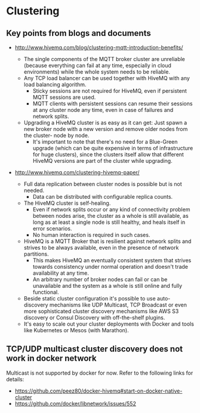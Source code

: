 # Clustering

## Key points from blogs and documents

* <http://www.hivemq.com/blog/clustering-mqtt-introduction-benefits/>
  * The single components of the MQTT broker cluster are unreliable (because everything can fail at any time, especially in cloud environments) while the whole system needs to be reliable.
  * Any TCP load balancer can be used together with HiveMQ with any load balancing algorithm.
    * Sticky sessions are not required for HiveMQ, even if persistent MQTT sessions are used.
    * MQTT clients with persistent sessions can resume their sessions at any cluster node any time, even in case of failures and network splits. 
  * Upgrading a HiveMQ cluster is as easy as it can get: Just spawn a new broker node with a new version and remove older nodes from the cluster- node by node. 
    * It's important to note that there's no need for a Blue-Green upgrade (which can be quite expensive in terms of infrastructure for huge clusters), since the clusters itself allow that different HiveMQ versions are part of the cluster while upgrading.

* <http://www.hivemq.com/clustering-hivemq-paper/>
  * Full data replication between cluster nodes is possible but is not needed.
    * Data can be distributed with configurable replica counts.
  * The HiveMQ cluster is self-healing.
    * Even if network splits occur or any kind of connectivity problem between nodes arise, the cluster as a whole is still available, as long as at least a single node is still healthy, and heals itself in error scenarios.
    * No human interaction is required in such cases.
  * HiveMQ is a MQTT Broker that is resilient against network splits and strives to be always available, even in the presence of network partitions.
    * This makes HiveMQ an eventually consistent system that strives towards consistency under normal operation and doesn't trade availability at any time.
    * An arbitrary number of broker nodes can fail or can be unavailable and the system as a whole is still online and fully functional.
  * Beside static cluster configuration it's possible to use auto-discovery mechanisms like UDP Multicast, TCP Broadcast or even more sophisticated cluster discovery mechanisms like AWS S3 discovery or Consul Discovery with off-the-shelf plugins.
  * It's easy to scale out your cluster deployments with Docker and tools like Kubernetes or Mesos (with Marathon).

## TCP/UDP multicast cluster discovery does not work in docker network

Multicast is not supported by docker for now. Refer to the following links for details:

* <https://github.com/peez80/docker-hivemq#start-on-docker-native-cluster>
* <https://github.com/docker/libnetwork/issues/552>
